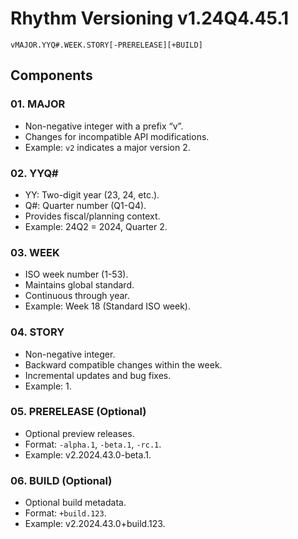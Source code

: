 # Rhythm Versioning v1.24Q4.45.1

```
vMAJOR.YYQ#.WEEK.STORY[-PRERELEASE][+BUILD]
```

## Components

### 01. MAJOR
- Non-negative integer with a prefix “v”.
- Changes for incompatible API modifications.
- Example: `v2` indicates a major version 2.

### 02. YYQ#
- YY: Two-digit year (23, 24, etc.).
- Q#: Quarter number (Q1-Q4).
- Provides fiscal/planning context.
- Example: 24Q2 = 2024, Quarter 2.

### 03. WEEK
- ISO week number (1-53).
- Maintains global standard.
- Continuous through year.
- Example: Week 18 (Standard ISO week).

### 04. STORY
- Non-negative integer.
- Backward compatible changes within the week.
- Incremental updates and bug fixes.
- Example: 1.

### 05. PRERELEASE (Optional)
- Optional preview releases.
- Format: `-alpha.1`, `-beta.1`, `-rc.1`.
- Example: v2.2024.43.0-beta.1.

### 06. BUILD (Optional)
- Optional build metadata.
- Format: `+build.123`.
- Example: v2.2024.43.0+build.123.